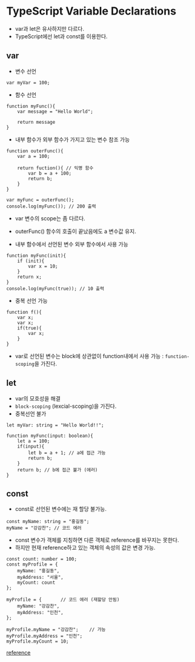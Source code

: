 # TypeScript Variable Declarations
- var과 let은 유사하지만 다르다.
- TypeScript에선 let과 const를 이용한다.

## var
- 변수 선언
```
var myVar = 100;
```
- 함수 선언
```
function myFunc(){
    var message = "Hello World";

    return message
}
```
- 내부 함수가 외부 함수가 가지고 있는 변수 참조 가능
```
function outerFunc(){
    var a = 100;

    return fuction(){ // 익명 함수
        var b = a + 100;
        return b;
    }
}

var myFunc = outerFunc();
console.log(myFunc()); // 200 출력
```
- var 변수의 scope는 좀 다르다.
- outerFunc() 함수의 호출이 끝났음에도 a 변수값 유지.

- 내부 함수에서 선언된 변수 외부 함수에서 사용 가능
```
function myFunc(init){
    if (init){
        var x = 10;
    }
    return x;
}
console.log(myFunc(true)); // 10 출력
```
- 중복 선언 가능
```
function f(){
    var x;
    var x;
    if(true){
        var x;
    }
}
```
- var로 선언된 변수는 block에 상관없이 function내에서 사용 가능 : `function-scoping`을 가진다.

## let
- var의 모호성을 해결
- `block-scoping` (lexcial-scoping)을 가진다.
- 중복선언 불가
```
let myVar: string = "Hello World!!";
```
```
function myFunc(input: boolean){
    let a = 100;
    if(input){
        let b = a + 1; // a에 접근 가능
        return b;
    }
    return b; // b에 접근 불가 (에러)
}
```

## const
- const로 선언된 변수에는 재 할당 불가능.
```
const myName: string = "홍길동";
myName = "강감찬"; // 코드 에러
```
- const 변수가 객체를 지칭하면 다른 객체로 reference를 바꾸지는 못한다.
- 하지만 현재 reference하고 있는 객체의 속성의 값은 변경 가능.
```
const count: number = 100;
const myProfile = {
    myName: "홍길동",
    myAddress: "서울",
    myCount: count
};

myProfile = {       // 코드 에러 (재할당 안됨)
    myName: "강감찬",
    myAddress: "인천",
};

myProfile.myName = "강감찬";    // 가능
myProfile.myAddress = "인천";
myProfile.myCount = 10;
```
[reference](https://moon9342.github.io/typescript-variable)